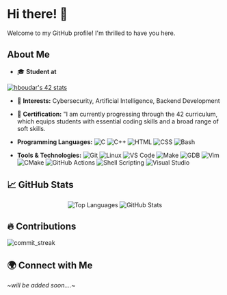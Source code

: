 # Hi there! 👋

Welcome to my GitHub profile! I'm thrilled to have you here.

## About Me

- 🎓 **Student at**

[![hboudar's 42 stats](https://badge.mediaplus.ma/binary/hboudar)](https://github.com/oakoudad/badge42)

- 🌱 **Interests:** Cybersecurity, Artificial Intelligence, Backend Development
- 📜 **Certification:** "I am currently progressing through the 42 curriculum, which equips students with essential coding skills and a broad range of soft skills.

- **Programming Languages:** ![C](https://img.shields.io/badge/C-00599C?style=flat&logo=c&logoColor=white) ![C++](https://img.shields.io/badge/C++-00599C?style=flat&logo=c%2B%2B&logoColor=white) ![HTML](https://img.shields.io/badge/HTML-E34F26?style=flat&logo=html5&logoColor=white) ![CSS](https://img.shields.io/badge/CSS-1572B6?style=flat&logo=css3&logoColor=white) ![Bash](https://img.shields.io/badge/Bash-4EAA25?style=flat&logo=gnu-bash&logoColor=white)

- **Tools & Technologies:** ![Git](https://img.shields.io/badge/Git-F05032?style=flat&logo=git&logoColor=white) ![Linux](https://img.shields.io/badge/Linux-FCC624?style=flat&logo=linux&logoColor=white) ![VS Code](https://img.shields.io/badge/VS%20Code-007ACC?style=flat&logo=visual-studio-code&logoColor=white) ![Make](https://img.shields.io/badge/Make-0696D7?style=flat&logo=gnu&logoColor=white) ![GDB](https://img.shields.io/badge/GDB-306998?style=flat&logo=gdb&logoColor=white) ![Vim](https://img.shields.io/badge/Vim-019733?style=flat&logo=vim&logoColor=white) ![CMake](https://img.shields.io/badge/CMake-064F8C?style=flat&logo=cmake&logoColor=white) ![GitHub Actions](https://img.shields.io/badge/GitHub%20Actions-2088FF?style=flat&logo=github-actions&logoColor=white) ![Shell Scripting](https://img.shields.io/badge/Shell_Scripting-4EAA25?style=flat&logo=gnu-bash&logoColor=white) ![Visual Studio](https://img.shields.io/badge/Visual%20Studio-5C2D91?style=flat&logo=visual-studio&logoColor=white)

## 📈 GitHub Stats

<div align="center">
  <img src="https://github-readme-stats.vercel.app/api/top-langs?username=hboudar&show_icons=true&locale=en&layout=compact&theme=dark&bg_color=000000&text_color=ffffff" alt="Top Languages" />
  <img src="https://github-readme-stats.vercel.app/api?username=hboudar&show_icons=true&locale=en&theme=dark&bg_color=000000" alt="GitHub Stats" />
</div>

## 🔥 Contributions
  ![commit_streak](https://github-readme-streak-stats.herokuapp.com/?user=hboudar&theme=dark&hide_border=false)  

## 🌍 Connect with Me

  ~_will be added soon...._~

<!--
**hboudar/hboudar** is a ✨ special ✨ repository because its `README.md` (this file) appears on your GitHub profile.
You can click the Preview link to take a look at your changes.
[![ael-hadd's 42 stats](https://badge.mediaplus.ma/green/hboudar)](https://profile.intra.42.fr/users/hboudar)
-->


